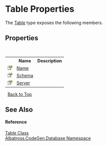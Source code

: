 # Table Properties
 

The <a href="F8EC018E">Table</a> type exposes the following members.


## Properties
&nbsp;<table><tr><th></th><th>Name</th><th>Description</th></tr><tr><td>![Public property](media/pubproperty.gif "Public property")</td><td><a href="C50364B2">Name</a></td><td /></tr><tr><td>![Public property](media/pubproperty.gif "Public property")</td><td><a href="48903BF6">Schema</a></td><td /></tr><tr><td>![Public property](media/pubproperty.gif "Public property")</td><td><a href="72620FB2">Server</a></td><td /></tr></table>&nbsp;
<a href="#table-properties">Back to Top</a>

## See Also


#### Reference
<a href="F8EC018E">Table Class</a><br /><a href="E11F5D98">Albatross.CodeGen.Database Namespace</a><br />